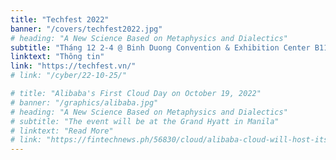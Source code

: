 ```yaml
---
title: "Techfest 2022"
banner: "/covers/techfest2022.jpg"
# heading: "A New Science Based on Metaphysics and Dialectics"
subtitle: "Tháng 12 2-4 @ Binh Duong Convention & Exhibition Center B11, Hung Vuong Street, Thu Dau Mot City, Binh Duong"
linktext: "Thông tin"
link: "https://techfest.vn/"
# link: "/cyber/22-10-25/"

# title: "Alibaba's First Cloud Day on October 19, 2022"
# banner: "/graphics/alibaba.jpg"
# heading: "A New Science Based on Metaphysics and Dialectics"
# subtitle: "The event will be at the Grand Hyatt in Manila"
# linktext: "Read More"
# link: "https://fintechnews.ph/56830/cloud/alibaba-cloud-will-host-its-first-cloud-day-in-the-philippines-in-october/"
---
```



